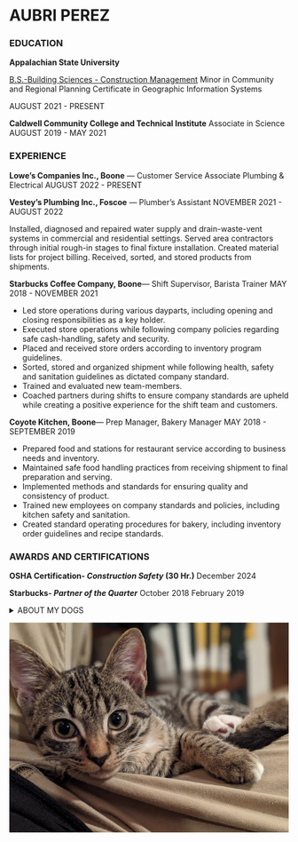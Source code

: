 # **AUBRI PEREZ** 


### EDUCATION

**Appalachian State University**

[B.S.-Building Sciences - Construction Management](https://www.appstate.edu/academics/majors/id/building-sciences-construction-management
)
Minor in Community and Regional Planning
Certificate in Geographic Information Systems

AUGUST 2021 - PRESENT

**Caldwell Community College and Technical Institute**
 Associate in Science
AUGUST 2019 - MAY 2021





### EXPERIENCE
**Lowe’s Companies Inc., Boone** — Customer Service Associate Plumbing & Electrical
AUGUST 2022 - PRESENT

**Vestey’s Plumbing Inc., Foscoe** — Plumber’s Assistant
NOVEMBER 2021 - AUGUST 2022

Installed, diagnosed and repaired water supply and drain-waste-vent systems in commercial and residential settings. Served area contractors through  initial rough-in stages to final fixture installation. Created material lists for project billing. Received, sorted, and stored products from shipments. 

**Starbucks Coffee Company, Boone**— Shift Supervisor, Barista Trainer
MAY 2018 - NOVEMBER 2021

* Led store operations during various dayparts, including opening and closing responsibilities as a key holder. 
* Executed store operations while following company policies regarding safe cash-handling, safety and security.
 * Placed and received store orders according to inventory program guidelines. 
 * Sorted, stored and organized shipment while following health, safety and sanitation guidelines as dictated company standard. 
 * Trained and evaluated new team-members. 
 * Coached partners during shifts to ensure company standards are upheld while creating a positive experience for the shift team and customers. 

**Coyote Kitchen, Boone**— Prep Manager, Bakery Manager
MAY 2018 - SEPTEMBER 2019
  * Prepared food and stations for restaurant service according to business needs and inventory.
  * Maintained safe food handling practices from receiving shipment to final preparation and serving.
  * Implemented methods and standards for ensuring quality and consistency of product.
  * Trained new employees on company standards and policies, including kitchen safety and sanitation. 
  * Created standard operating procedures for bakery, including inventory order guidelines and recipe standards.




### AWARDS AND CERTIFICATIONS
**OSHA Certification- *Construction Safety* (30 Hr.)**
        December 2024

**Starbucks- *Partner of the Quarter***
        October 2018
        February 2019






<details>


<summary>  ABOUT MY DOGS </summary>

### **AMIGO**
 * Migo
 * Migos
 * Omeegoh
 * Meegus
 * Schmeagle
 * Little Dawg

![AMIGO](img\PXL_20211104_210932759.PORTRAIT.jpg)

### **LEVY**
 * Leven
 * Leviathan
 * Leviticus
 * Leavened Bread
 * LevyBo
 * Flev
![**LEVY**](img\PXL_20210227_023503049.PORTRAIT.jpg)

</details>

![wickles](00100lrPORTRAIT_00100_BURST20200804220637427_COVER.jpg)